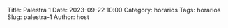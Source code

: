 Title: Palestra 1
Date: 2023-09-22 10:00
Category: horarios
Tags: horarios
Slug: palestra-1
Author: host